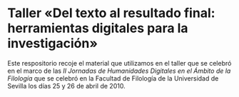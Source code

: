 # Taller «Del texto al resultado final: herramientas digitales para la investigación»

Este respositorio recoje el material que utilizamos en el taller que se celebró en el marco de las *II Jornadas de Humanidades Digitales en el Ámbito de la Filología* que se celebró en la Facultad de Filología de la Universidad de Sevilla los días 25 y 26 de abril de 2010.

